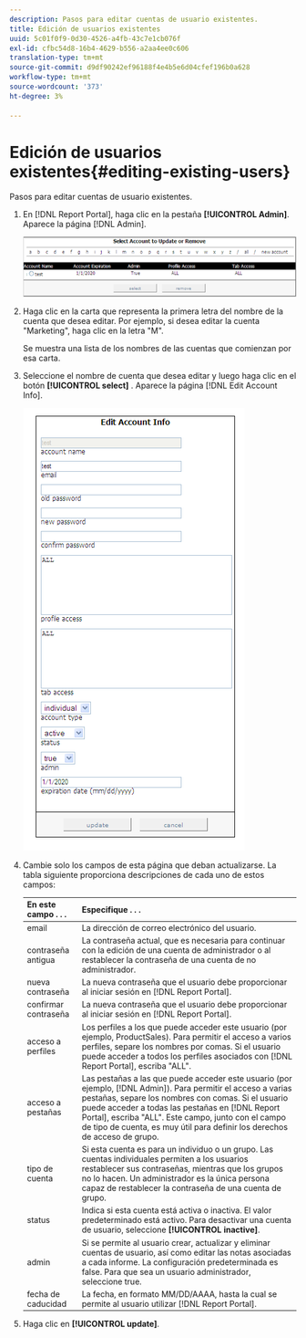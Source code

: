 ```yaml
---
description: Pasos para editar cuentas de usuario existentes.
title: Edición de usuarios existentes
uuid: 5c01f0f9-0d30-4526-a4fb-43c7e1cb076f
exl-id: cfbc54d8-16b4-4629-b556-a2aa4ee0c606
translation-type: tm+mt
source-git-commit: d9df90242ef96188f4e4b5e6d04cfef196b0a628
workflow-type: tm+mt
source-wordcount: '373'
ht-degree: 3%

---
```


# Edición de usuarios existentes{#editing-existing-users}

Pasos para editar cuentas de usuario existentes.

1. En [!DNL Report Portal], haga clic en la pestaña **[!UICONTROL Admin]**. Aparece la página [!DNL Admin].

   ![](assets/report_admintag2.png)

1. Haga clic en la carta que representa la primera letra del nombre de la cuenta que desea editar. Por ejemplo, si desea editar la cuenta &quot;Marketing&quot;, haga clic en la letra &quot;M&quot;.

   Se muestra una lista de los nombres de las cuentas que comienzan por esa carta.

1. Seleccione el nombre de cuenta que desea editar y luego haga clic en el botón **[!UICONTROL select]** . Aparece la página [!DNL Edit Account Info].

   ![Información sobre los pasos](assets/rptPort_scrn_AdminTab_editUser.png)

1. Cambie solo los campos de esta página que deban actualizarse. La tabla siguiente proporciona descripciones de cada uno de estos campos:

   | En este campo . . . | Especifique . . . |
   |---|---|
   | email | La dirección de correo electrónico del usuario. |
   | contraseña antigua | La contraseña actual, que es necesaria para continuar con la edición de una cuenta de administrador o al restablecer la contraseña de una cuenta de no administrador. |
   | nueva contraseña | La nueva contraseña que el usuario debe proporcionar al iniciar sesión en [!DNL Report Portal]. |
   | confirmar contraseña | La nueva contraseña que el usuario debe proporcionar al iniciar sesión en [!DNL Report Portal]. |
   | acceso a perfiles | Los perfiles a los que puede acceder este usuario (por ejemplo, ProductSales). Para permitir el acceso a varios perfiles, separe los nombres por comas. Si el usuario puede acceder a todos los perfiles asociados con [!DNL Report Portal], escriba &quot;ALL&quot;. |
   | acceso a pestañas | Las pestañas a las que puede acceder este usuario (por ejemplo, [!DNL Admin]). Para permitir el acceso a varias pestañas, separe los nombres con comas. Si el usuario puede acceder a todas las pestañas en [!DNL Report Portal], escriba &quot;ALL&quot;. Este campo, junto con el campo de tipo de cuenta, es muy útil para definir los derechos de acceso de grupo. |
   | tipo de cuenta | Si esta cuenta es para un individuo o un grupo. Las cuentas individuales permiten a los usuarios restablecer sus contraseñas, mientras que los grupos no lo hacen. Un administrador es la única persona capaz de restablecer la contraseña de una cuenta de grupo. |
   | status | Indica si esta cuenta está activa o inactiva. El valor predeterminado está activo. Para desactivar una cuenta de usuario, seleccione **[!UICONTROL inactive]**. |
   | admin | Si se permite al usuario crear, actualizar y eliminar cuentas de usuario, así como editar las notas asociadas a cada informe. La configuración predeterminada es false. Para que sea un usuario administrador, seleccione true. |
   | fecha de caducidad | La fecha, en formato MM/DD/AAAA, hasta la cual se permite al usuario utilizar [!DNL Report Portal]. |

1. Haga clic en **[!UICONTROL update]**.
